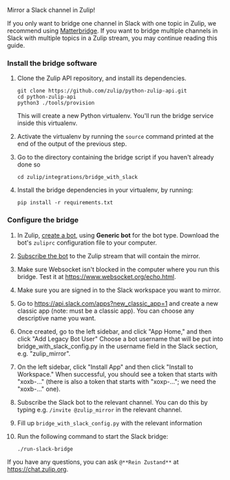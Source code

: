 Mirror a Slack channel in Zulip!

If you only want to bridge one channel in Slack with one topic in Zulip, we
recommend using [Matterbridge](https://github.com/42wim/matterbridge).
If you want to bridge multiple channels in Slack with multiple topics in a
Zulip stream, you may continue reading this guide.

### Install the bridge software

1. Clone the Zulip API repository, and install its dependencies.

    ```
    git clone https://github.com/zulip/python-zulip-api.git
    cd python-zulip-api
    python3 ./tools/provision
    ```

    This will create a new Python virtualenv. You'll run the bridge service
    inside this virtualenv.

1. Activate the virtualenv by running the `source` command printed
   at the end of the output of the previous step.

1. Go to the directory containing the bridge script if you haven't already done so
   ```
   cd zulip/integrations/bridge_with_slack
   ```

1. Install the bridge dependencies in your virtualenv, by running:
    ```
    pip install -r requirements.txt
    ```

### Configure the bridge

1. In Zulip, [create a bot](/help/add-a-bot-or-integration), using **Generic bot**
   for the bot type. Download the bot's `zuliprc` configuration file to your
   computer.

1. [Subscribe the bot](/help/add-or-remove-users-from-a-stream) to the Zulip
   stream that will contain the mirror.

1. Make sure Websocket isn't blocked in the computer where you run this bridge.
   Test it at https://www.websocket.org/echo.html.

1. Make sure you are signed in to the Slack workspace you want to mirror.

1. Go to https://api.slack.com/apps?new_classic_app=1 and create a new classic
   app (note: must be a classic app). You can choose any descriptive name you
   want.

1. Once created, go to the left sidebar, and click "App Home," and then click
   "Add Legacy Bot User" Choose a bot username that will be put into
   bridge_with_slack_config.py in the username field in the Slack section, e.g.
   "zulip_mirror".

1. On the left sidebar, click "Install App" and then click "Install to
   Workspace." When successful, you should see a token that starts with
   "xoxb-..." (there is also a token that starts with "xoxp-..."; we need the
   "xoxb-..." one).

1. Subscribe the Slack bot to the relevant channel. You can do this by typing
   e.g. `/invite @zulip_mirror` in the relevant channel.

1. Fill up `bridge_with_slack_config.py` with the relevant information

1. Run the following command to start the Slack bridge:

    ```
    ./run-slack-bridge
    ```

If you have any questions, you can ask `@**Rein Zustand**` at https://chat.zulip.org.
